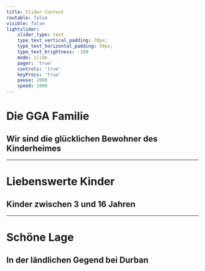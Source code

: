 ```yaml
---
title: Slider Content
routable: false
visible: false
lightslider:
    slider_type: text
    type_text_vertical_padding: 70px;
    type_text_horizontal_padding: 50px;
    type_text_brightness: -100
    mode: slide
    pager: 'true'
    controls: 'true'
    keyPress: 'true'
    pause: 2000
    speed: 1000
---
```


# Die GGA Familie
## Wir sind die glücklichen Bewohner des Kinderheimes
___
# Liebenswerte Kinder
## Kinder zwischen 3 und 16 Jahren
___
# Schöne Lage
## In der ländlichen Gegend bei Durban
